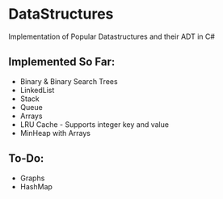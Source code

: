 # DataStructures
Implementation of Popular Datastructures and their ADT in C#
## Implemented So Far:
  - Binary & Binary Search Trees
  - LinkedList
  - Stack
  - Queue
  - Arrays
  - LRU Cache - Supports integer key and value
  - MinHeap with Arrays
  
## To-Do:
  - Graphs
  - HashMap
